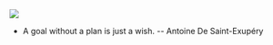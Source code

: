 <img src="https://capsule-render.vercel.app/api?type=slice&color=random&height=300&section=header&text=YR_GitHub&fontSize=90&fontColor=ffffff" />

- A goal without a plan is just a wish. -- Antoine De Saint-Exupéry

